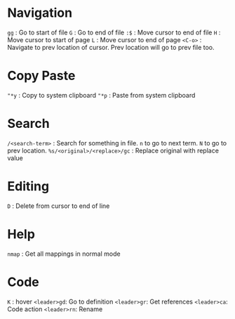 # Navigation

`gg` : Go to start of file
`G` : Go to end of file
`:$` : Move cursor to end of file
`H` : Move cursor to start of page
`L` : Move cursor to end of page
`<C-o>` : Navigate to prev location of cursor. Prev location will go to prev file too. 

# Copy Paste
`"*y` : Copy to system clipboard
`"*p` : Paste from system clipboard

# Search
`/<search-term>` : Search for something in file. `n` to go to next term. `N` to go to prev location.
`%s/<original>/<replace>/gc` : Replace original with replace value

# Editing
`D` : Delete from cursor to end of line

# Help
`nmap` : Get all mappings in normal mode

# Code 
`K` : hover
`<leader>gd`: Go to definition
`<leader>gr`: Get references
`<leader>ca`: Code action
`<leader>rn`: Rename
